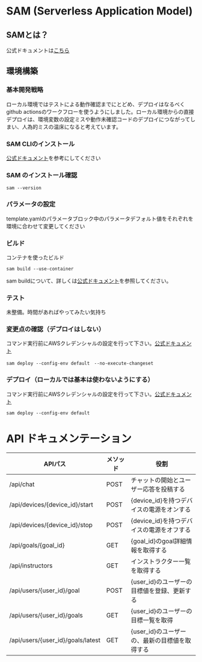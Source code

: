 # SAM (Serverless Application Model)

## SAMとは？
公式ドキュメントは[こちら](https://docs.aws.amazon.com/ja_jp/serverless-application-model/latest/developerguide/what-is-sam.html)

## 環境構築
### 基本開発戦略
ローカル環境ではテストによる動作確認までにとどめ、デプロイはなるべくgithub actionsのワークフローを使うようにしました。ローカル環境からの直接デプロイは、環境変数の設定ミスや動作未確認コードのデプロイにつながってしまい、人為的ミスの温床になると考えています。
### SAM CLIのインストール
[公式ドキュメント](https://docs.aws.amazon.com/ja_jp/serverless-application-model/latest/developerguide/install-sam-cli.html)を参考にしてください
### SAM のインストール確認
```
sam --version
```

### パラメータの設定
template.yamlのパラメータブロック中のパラメータデフォルト値をそれぞれを環境に合わせて変更してください

### ビルド
コンテナを使ったビルド
```
sam build --use-container
```
sam buildについて、詳しくは[公式ドキュメント](https://docs.aws.amazon.com/ja_jp/serverless-application-model/latest/developerguide/using-sam-cli-build.html)を参照してください。
### テスト
未整備。時間があればやってみたい気持ち

### 変更点の確認（デプロイはしない）
コマンド実行前にAWSクレデンシャルの設定を行って下さい。[公式ドキュメント](https://docs.aws.amazon.com/ja_jp/cli/latest/userguide/cli-configure-envvars.html)
```
sam deploy --config-env default　--no-execute-changeset
```

### デプロイ（ローカルでは基本は使わないようにする）
コマンド実行前にAWSクレデンシャルの設定を行って下さい。[公式ドキュメント](https://docs.aws.amazon.com/ja_jp/cli/latest/userguide/cli-configure-envvars.html)
```
sam deploy --config-env default
```

# API ドキュメンテーション

| APIパス | メソッド | 役割 |
| ---- | ---- | ---- |
| /api/chat | POST | チャットの開始とユーザー応答を投稿する |
| /api/devices/{device_id}/start | POST | {device_id}を持つデバイスの電源をオンする |
| /api/devices/{device_id}/stop | POST | {device_id}を持つデバイスの電源をオフする |
| /api/goals/{goal_id} | GET | {goal_id}のgoal詳細情報を取得する |
| /api/instructors | GET | インストラクター一覧を取得する |
| /api/users/{user_id}/goal | POST | {user_id}のユーザーの目標値を登録、更新する |
| /api/users/{user_id}/goals | GET | {user_id}のユーザーの目標一覧を取得 |
| /api/users/{user_id}/goals/latest | GET | {user_id}のユーザーの、最新の目標値を取得する|
